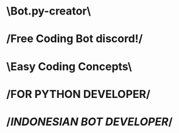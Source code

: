 # \Bot.py-creator\
# /Free Coding Bot discord!/
# \Easy Coding Concepts\
# /FOR PYTHON DEVELOPER/
# /*INDONESIAN BOT DEVELOPER*/
